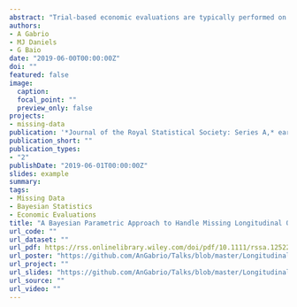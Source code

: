 ```yaml
---
abstract: "Trial-based economic evaluations are typically performed on cross-sectional variables, derived from the responses for only the completers in the study, using methods that ignore the complexities of utility and cost data (e.g. skewness and spikes). We present an alternative and more efficient Bayesian parametric approach to handle missing longitudinal outcomes in economic evaluations, while accounting for the complexities of the data. We specify a flexible parametric model for the observed data and partially identify the distribution of the missing data with partial identifying restrictions and sensitivity parameters. We explore alternative nonignorable scenarios through different priors for the sensitivity parameters, calibrated on the observed data. Our approach is motivated by, and applied to, data from a trial assessing the cost-effectiveness of a new treatment for intellectual disability and challenging behaviour."
authors:
- A Gabrio
- MJ Daniels 
- G Baio
date: "2019-06-00T00:00:00Z"
doi: ""
featured: false
image:
  caption: 
  focal_point: ""
  preview_only: false
projects: 
- missing-data
publication: '*Journal of the Royal Statistical Society: Series A,* early view'
publication_short: ""
publication_types:
- "2"
publishDate: "2019-06-01T00:00:00Z"
slides: example
summary: 
tags:
- Missing Data
- Bayesian Statistics
- Economic Evaluations
title: "A Bayesian Parametric Approach to Handle Missing Longitudinal Outcome Data in Trial-Based Health Economic Evaluations"
url_code: ""
url_dataset: ""
url_pdf: https://rss.onlinelibrary.wiley.com/doi/pdf/10.1111/rssa.12522
url_poster: "https://github.com/AnGabrio/Talks/blob/master/Longitudinal%20Model/poster_v2.pdf"
url_project: ""
url_slides: "https://github.com/AnGabrio/Talks/blob/master/Longitudinal%20Model/pres_ictmc_v2.pdf"
url_source: ""
url_video: ""
---
```



